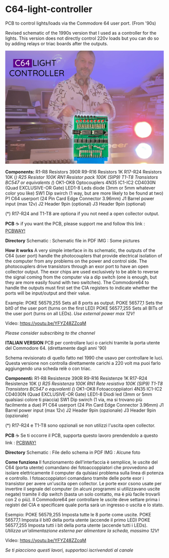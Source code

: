 # C64-light-controller
PCB to control lights/loads via the Commodore 64 user port. (From '90s)

Revised schematic of the 1990s version that I used as a controller for the lights.
This version does not directly control 220v loads but you can do so by adding relays or triac boards after the outputs.

![alt text](https://github.com/zeus074/C64-light-controller/blob/main/IMG/lightscanner.jpg)

**Components:**
R1-R8	Resistors 390R
R9-R16	Resistors 1K
R17-R24	Resistors 10K (*)
R25		Resistor 100K
RN1		Resistor pack 100K (SIP9)
T1-T8	Transistors	BC547 or equivalents (*)
OK1-OK8	Optocouplers 4N35
IC1-IC2	CD4030N (Quad EXCLUSIVE-OR Gate)
LED1-8	Leds diode (3mm or 5mm whatever color you like)
SW1		Dip swirch (1 way, but are more likely to be found at two)
P1		C64 userport (24 Pin Card Edge Connector 3.96mm)
J1		Barrel power input (max 12v)
J2		Header 9pin (optional)
J3		Header 9pin (optional)

(*) R17-R24 and T1-T8 are optiona if you not need a open collector output.

**PCB**
:coffee: if you want the PCB, please support me and follow this link : <a href="https://www.pcbway.com/project/shareproject/C64_Light_controller_6453b34b.html" target="_NEW">PCBWAY!</a>

**Directory**
Schematic : Schematic file in PDF
IMG : Some pictures

**How it works**
A very simple interface in its schematic, the outputs of the C64 (user port) handle the photocouplers that provide electrical isolation of the computer from any problems on the power and control side.
The photocouplers drive transistors through an exor port to have an open collector output.
The exor chips are used exclusively to be able to reverse the signal coming from the computer via a dip switch (one is enough, but they are more easily found with two switches).
The Commodore64 to handle the outputs must first set the CIA registers to indicate whether the ports will be input/output and their value.

Example:
POKE 56579,255 Sets all 8 ports as output.
POKE 56577,1 Sets the bit0 of the user port (turns on the first LED)
POKE 56577,255 Sets all BITs of the user port (turns on all LEDs).
*Use external power max 12V!*

Video: https://youtu.be/YFYZ48ZZcqM

*Please consider subscribing to the channel*

**ITALIAN VERSION**
PCB per controllare luci o carichi tramite la porta utente del Commodore 64. (direttamente dagli anni '90)

Schema revisionato di quello fatto nel 1990 che usavo per controllare le luci.
Questa versione non controlla direttamente carichi a 220 volt ma puoi farlo aggiungendo una scheda relè o con triac.

**Componenti:**
R1-R8	Resistenze 390R
R9-R16	Resistenze 1K
R17-R24	Resistenze 10K (*)
R25		Resistenza 100K
RN1		Rete resistiva 100K (SIP9)
T1-T8	Transistors	BC547 o equvalenti (*)
OK1-OK8	Fotoaccoppiiatori 4N35
IC1-IC2	CD4030N (Quad EXCLUSIVE-OR Gate)
LED1-8	Diodi led (3mm or 5mm qualsiasi colore ti piaccia)
SW1		Dip swirch (1 via, ma si trovano più facilmente a due)
P1		C64 userport (24 Pin Card Edge Connector 3.96mm)
J1		Barrel power input (max 12v)
J2		Header 9pin (opzionale)
J3		Header 9pin (opzionale)

(*) R17-R24 e T1-T8 sono opzionali se non utilizzi l'uscita open collector.

**PCB**
:coffee: Se ti occorre il PCB, supporta questo lavoro prendendolo a questo link : <a href="https://www.pcbway.com/project/shareproject/C64_Light_controller_6453b34b.html" target="_NEW">PCBWAY!</a>

**Directory**
Schematic : File dello schema in PDF
IMG : Alcune foto

**Come funziona**
Il funzionamento dell'interfaccia è sempliice, le uscite del C64 (porta utente) comandano dei fotoaccoppiatori che provvedono ad isolare elettricamente il computer da qulsiasi problema sulla linea di potenza e controllo.
I fotoaccoppiatori comandano tramite delle porte exor i transistor per avere un'uscita open collector.
Le porte exor csono usate per invertire il segnale del computer (in alcuni programmi si utilizzavano uscite negate) tramite il dip switch (basta un solo contatto, ma è più facile trovarli con 2 o più).
Il Commodore64 per controllare le uscite deve settare prima i registri del CIA e specificare quale porta sarà un ingresso o uscita e lo stato.

Esempio:
POKE 56579,255 	Imposta tutte le 8 porte come uscite.
POKE 56577,1 	Imposta il bit0 della porta utente (accende il primo LED)
POKE 56577,255 	Imposta tutti i bit della porta utente (accende tutti i LEDs).
*Utilizza un'alimentazione esterna per alimentare la scheda, massimo 12V!*

Video: https://youtu.be/YFYZ48ZZcqM

*Se ti piacciono questi lavori, supportaci iscrivendoti al canale*